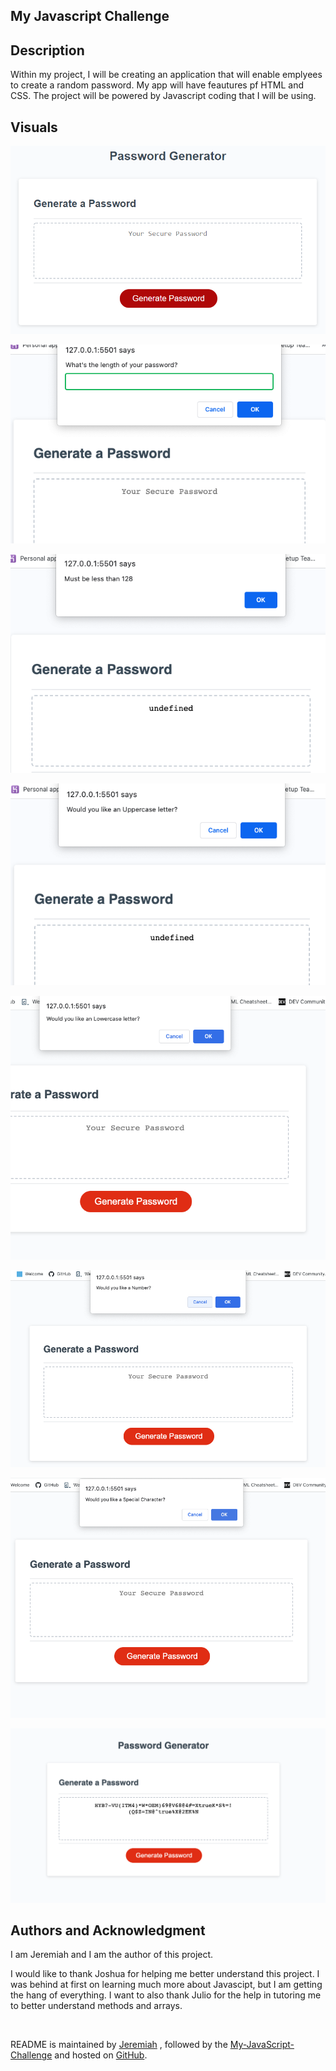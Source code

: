 ## My Javascript Challenge

## Description 
Within my project, I will be creating an application that will enable emplyees to create a random password. My app will have feautures pf HTML and CSS. The project will be powered by Javascript coding that I will be using.

## Visuals

![Image1](Assets/Screenshot1.png)

![Image2](Assets/Screenshot2.png)

![Image3](Assets/Screenshot3.png)

![Image4](Assets/Screenshot4.png)

![Image5](Assets/Screenshot5.png)

![Image6](Assets/Screenshot6.png)

![Image7](Assets/Screenshot7.png)

![Image8](Assets/Screenshot8.png)

## Authors and Acknowledgment
I am Jeremiah and I am the author of this project.


I would like to thank Joshua for helping me better understand this project. I was behind at first on learning much more about Javascipt, but I am getting the hang of everything. I want to also thank Julio for the help in tutoring me to better understand methods and arrays.


<BR>

README is maintained by [Jeremiah](https://github.com/Jwarren619) , followed by the [My-JavaScript-Challenge](https://jwarren619.github.io/My-JavaScript-Challenge/) and hosted on [GitHub](https://github.com/Jwarren619/My-JavaScript-Challenge).

